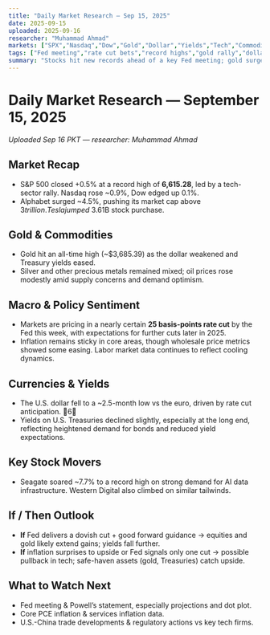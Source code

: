 ```yaml
---
title: "Daily Market Research — Sep 15, 2025"
date: 2025-09-15
uploaded: 2025-09-16
researcher: "Muhammad Ahmad"
markets: ["SPX","Nasdaq","Dow","Gold","Dollar","Yields","Tech","Commodities"]
tags: ["Fed meeting","rate cut bets","record highs","gold rally","dollar weakness","inflation","stocks"]
summary: "Stocks hit new records ahead of a key Fed meeting; gold surged on weak dollar and falling yields; rate cut expectations dominate market sentiment."
---
```

# Daily Market Research — September 15, 2025  
*Uploaded Sep 16 PKT — researcher: Muhammad Ahmad*

## Market Recap  
- S&P 500 closed +0.5% at a record high of **6,615.28**, led by a tech-sector rally. Nasdaq rose ~0.9%, Dow edged up 0.1%.   
- Alphabet surged ~4.5%, pushing its market cap above $3 trillion. Tesla jumped ~3.6% after Elon Musk made a ~$1B stock purchase.   

## Gold & Commodities  
- Gold hit an all-time high (~$3,685.39) as the dollar weakened and Treasury yields eased.  
- Silver and other precious metals remained mixed; oil prices rose modestly amid supply concerns and demand optimism.   

## Macro & Policy Sentiment  
- Markets are pricing in a nearly certain **25 basis-points rate cut** by the Fed this week, with expectations for further cuts later in 2025.   
- Inflation remains sticky in core areas, though wholesale price metrics showed some easing. Labor market data continues to reflect cooling dynamics.   

## Currencies & Yields  
- The U.S. dollar fell to a ~2.5-month low vs the euro, driven by rate cut anticipation. 6  
- Yields on U.S. Treasuries declined slightly, especially at the long end, reflecting heightened demand for bonds and reduced yield expectations.   

## Key Stock Movers  
- Seagate soared ~7.7% to a record high on strong demand for AI data infrastructure. Western Digital also climbed on similar tailwinds.   

## If / Then Outlook  
- **If** Fed delivers a dovish cut + good forward guidance → equities and gold likely extend gains; yields fall further.  
- **If** inflation surprises to upside or Fed signals only one cut → possible pullback in tech; safe-haven assets (gold, Treasuries) catch upside.

## What to Watch Next  
- Fed meeting & Powell’s statement, especially projections and dot plot.  
- Core PCE inflation & services inflation data.  
- U.S.-China trade developments & regulatory actions vs key tech firms.
